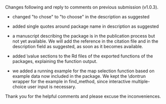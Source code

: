 Changes following and reply to comments on previous submission (v1.0.3).

* changed "to chose" to "to choose" in the description as suggested

* added single quotes around package name in description as suggested

* a manuscript describing the package is in the publication process but not yet available. We will add the reference in the citation file and in the description field as suggested, as soon as it becomes available.

* added \value sections to the Rd files of the exported functions of the packages, explaining the function output.

* we added a running example for the map selection function based on example data now included in the package. We kept the \dontrun wrapper for the example in find_method, since interactive multiple-choice user input is necessary.

Thank you for the helpful comments and please excuse the inconveniences.
